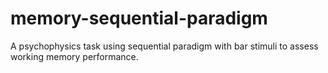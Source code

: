 # memory-sequential-paradigm
A psychophysics task using sequential paradigm with bar stimuli to assess working memory performance.
